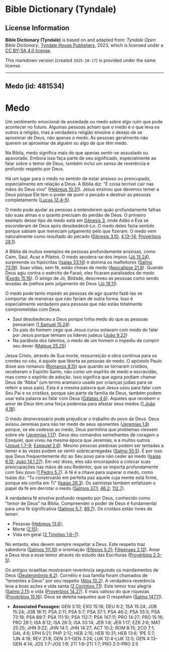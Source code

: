 # Bible Dictionary (Tyndale)

## License Information

**Bible Dictionary (Tyndale)** is based on and adapted from: _Tyndale Open Bible Dictionary_, [Tyndale House Publishers](https://tyndaleopenresources.com/), 2023, which is licensed under a [CC BY-SA 4.0 license](https://creativecommons.org/licenses/by-sa/4.0/legalcode.en).

This markdown version (created `2025-10-17`) is provided under the same license.



--------------------------------

## Medo (id: 481534)

Medo
====

Um sentimento emocional de ansiedade ou medo sobre algo ruim que pode acontecer no futuro. Algumas pessoas acham que o medo é o que leva os outros à religião, mas a verdadeira religião envolve o desejo de se aproximar de Deus, não apenas o medo. As pessoas geralmente não querem se aproximar de alguém ou algo de que têm medo.

Na Bíblia, medo significa mais do que apenas sentir\-se assustado ou apavorado. Embora isso faça parte de seu significado, especialmente ao falar sobre o temor de Deus, também inclui um senso de reverência e profundo respeito por Deus.

Há um lugar para o medo no sentido de estar ansioso ou preocupado, especialmente em relação a Deus. A Bíblia diz: "É coisa terrível cair nas mãos do Deus vivo" ([Hebreus 10\.31](https://ref.ly/Heb10:31)). Jesus ensinou que devemos temer a Deus porque Ele tem o poder de punir o pecado e destruir as pessoas completamente ([Lucas 12\.4–5](https://ref.ly/Luke12:4-Luke12:5)).

O medo pode ajudar as pessoas a entenderem quão profundamente falhas são suas almas e o quanto precisam do perdão de Deus. O primeiro exemplo desse tipo de medo está em [Gênesis 3](https://ref.ly/Gen3:1-Gen3:24), onde Adão e Eva se esconderam de Deus após desobedecê\-Lo. O medo deles fazia sentido porque sabiam que mereciam julgamento pelo que fizeram. O medo vem naturalmente como resultado do pecado ([Gênesis 3\.10](https://ref.ly/Gen3:10); [4\.13–14](https://ref.ly/Gen4:13-Gen4:14); [Provérbios 28\.1](https://ref.ly/Prov28:1)).

A Bíblia dá muitos exemplos de pessoas profundamente ansiosas, como Caim, Saul, Acaz e Pilatos. O medo apodera\-se dos ímpios ([Jó 15\.24](https://ref.ly/Job15:24)), surpreende os hipócritas ([Isaías 33\.14](https://ref.ly/Isa33:14)) e domina os malfeitores ([Salmo 73\.19](https://ref.ly/Ps73:19)). Suas vidas, sem fé, estão cheias de medo ([Apocalipse 21\.8](https://ref.ly/Rev21:8)). Quando Deus agiu contra o exército de Faraó, eles ficaram paralisados de medo ([Êxodo 15\.16](https://ref.ly/Exod15:16)). O amigo de Jó, Bildade, descreveu as pessoas como sendo levadas de joelhos pelo julgamento de Deus ([Jó 18\.11](https://ref.ly/Job18:11)).

O medo pode tanto impedir as pessoas de agir quanto fazê\-las se comportar de maneiras que não fariam de outra forma. Isso é especialmente verdadeiro para pessoas que não estão totalmente comprometidas com Deus.

* Saul desobedeceu a Deus porque tinha medo do que as pessoas pensariam ([1 Samuel 15\.24](https://ref.ly/1Sam15:24))
* Os pais do homem cego que Jesus curou estavam com medo de falar por Jesus porque temiam os líderes judeus ([João 9\.22](https://ref.ly/John9:22))
* Na parábola dos talentos, o medo de um homem o impediu de cumprir seu dever ([Mateus 25\.25](https://ref.ly/Matt25:25))

Jesus Cristo, através de Sua morte, ressurreição e obra contínua para os crentes no céu, é aquele que liberta as pessoas do medo. O apóstolo Paulo disse aos romanos ([Romanos 8\.15](https://ref.ly/Rom8:15)) que quando se tornaram cristãos, receberam o Espírito Santo, não como um espírito de medo e escravidão, mas como o espírito de adoção. Isso significa que agora podiam chamar Deus de “Abba” (um termo aramaico usado por crianças judias para se referir a seus pais). Esta é a mesma palavra que Jesus usou para falar com Seu Pai e os cristãos, porque são parte da família de Deus, também podem usar esta palavra ao falar com Deus ([Gálatas 4\.6](https://ref.ly/Gal4:6)). Aqueles que recebem o amor de Deus têm uma força poderosa para afastar seus medos ([1 João 4\.18](https://ref.ly/1John4:18)).

O medo desnecessário pode prejudicar o trabalho do povo de Deus. Deus avisou Jeremias para não ter medo de seus oponentes ([Jeremias 1\.8](https://ref.ly/Jer1:8)) porque, se ele cedesse ao medo, Deus permitiria que problemas viessem sobre ele ([Jeremias 1\.17](https://ref.ly/Jer1:17)). Deus deu comandos semelhantes de coragem a Ezequiel, que viveu na mesma época que Jeremias, e a muitos outros ([Josué 1\.7–9](https://ref.ly/Josh1:7-Josh1:9); [Ezequiel 2\.6](https://ref.ly/Ezek2:6)). Mesmo pessoas piedosas podem ser tentadas a temer e às vezes podem se sentir sobrecarregadas ([Salmo 55\.5](https://ref.ly/Ps55:5)). É por isso que Deus frequentemente diz ao Seu povo para não ceder ao medo ([Isaías 8\.12](https://ref.ly/Isa8:12); [João 14\.1,27](https://ref.ly/John14:1)). Em vez disso, eles são encorajados a colocar suas preocupações nas mãos de seu Redentor, que se importa profundamente com Seu povo ([1 Pedro 5\.7](https://ref.ly/1Pet5:7)). A fé é a chave para superar o medo, como Isaías diz: “Tu conservarás em perfeita paz aquele cuja mente está firme, porque ele confia em Ti” ([Isaías 26\.3](https://ref.ly/Isa26:3)). Os salmistas também enfatizam o papel da fé em derrotar o medo ([Salmos 37\.1](https://ref.ly/Ps37:1); [46\.2](https://ref.ly/Ps46:2); [112\.7](https://ref.ly/Ps112:7)).

A verdadeira fé envolve profundo respeito por Deus, conhecido como "temor de Deus" na Bíblia. Compreender o poder de Deus é fundamental para uma fé significativa ([Salmos 5\.7](https://ref.ly/Ps5:7); [89\.7](https://ref.ly/Ps89:7)). Os cristãos estão livres de temer:

* Pessoas ([Hebreus 13\.6](https://ref.ly/Heb13:6));
* Morte ([2\.15](https://ref.ly/Heb2:15));
* Vida em geral ([2 Timóteo 1\.6–7](https://ref.ly/2Tim1:6-2Tim1:7)).

No entanto, eles devem sempre respeitar a Deus. Este respeito traz sabedoria ([Salmos 111\.10](https://ref.ly/Ps111:10)) e orientação ([Efésios 5\.21](https://ref.ly/Eph5:21); [Filipenses 2\.12](https://ref.ly/Phil2:12)). Amar a Deus leva a esse temor através do estudo das Escrituras ([Provérbios 2\.3–5](https://ref.ly/Prov2:3-Prov2:5)).

Os antigos israelitas mostravam reverência seguindo os mandamentos de Deus ([Deuteronômio 6\.2](https://ref.ly/Deut6:2)). Cornélio e sua família foram chamados de "tementes a Deus" por seu respeito ([Atos 10\.2](https://ref.ly/Acts10:2)). A verdadeira reverência leva a boas ações e vida santa ([2 Coríntios 7\.1](https://ref.ly/2Cor7:1)). Este temor traz alegria ([Salmo 2\.11](https://ref.ly/Ps2:11)) e vida ([Provérbios 14\.27](https://ref.ly/Prov14:27)). É mais valioso do que riquezas ([Provérbios 15\.16](https://ref.ly/Prov15:16)). Deus se deleita naqueles que O respeitam ([Salmo 147\.11](https://ref.ly/Ps147:11)).

* **Associated Passages:** GEN 3:10; EXO 15:16; DEU 6:2; 1SA 15:24; JOB 15:24; JOB 18:11; PSA 2:11; PSA 5:7; PSA 37:1; PSA 46:2; PSA 55:5; PSA 73:19; PSA 89:7; PSA 111:10; PSA 112:7; PSA 147:11; PRO 14:27; PRO 15:16; PRO 28:1; ISA 8:12; ISA 26:3; ISA 33:14; JER 1:8; JER 1:17; EZK 2:6; MAT 25:25; JHN 9:22; JHN 14:1; JHN 14:27; ACT 10:2; ROM 8:15; 2CO 7:1; GAL 4:6; EPH 5:21; PHP 2:12; HEB 2:15; HEB 10:31; HEB 13:6; 1PE 5:7; 1JN 4:18; REV 21:8; GEN 3:1–GEN 3:24; LUK 12:4–LUK 12:5; GEN 4:13–GEN 4:14; JOS 1:7–JOS 1:9; 2TI 1:6–2TI 1:7; PRO 2:3–PRO 2:5


